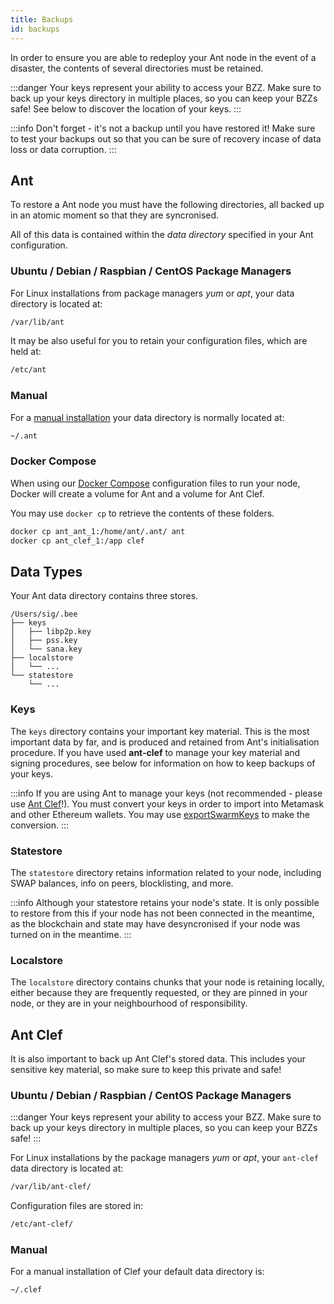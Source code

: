 ```yaml
---
title: Backups
id: backups
---
```


In order to ensure you are able to redeploy your Ant node in the event of a disaster, the contents of several directories must be retained.

:::danger
Your keys represent your ability to access your BZZ. Make sure to back up your keys directory in multiple places, so you can keep your BZZs safe! See below to discover the location of your keys.
:::

:::info
Don't forget - it's not a backup until you have restored it! Make sure to test your backups out so that you can be sure of recovery incase of data loss or data corruption.
:::

## Ant

To restore a Ant node you must have the following directories, all backed up in an atomic moment so that they are syncronised.

All of this data is contained within the *data directory* specified in your Ant configuration. 

### Ubuntu / Debian / Raspbian / CentOS Package Managers

For Linux installations from package managers *yum* or *apt*, your data directory is located at:

```bash
/var/lib/ant
```

It may be also useful for you to retain your configuration files, which are held at:

```bash
/etc/ant
```

### Manual

For a [manual installation](/docs/installation/manual) your data directory is normally located at:

```bash
~/.ant
```

### Docker Compose

When using our [Docker Compose](/docs/installation/docker) configuration files to run your node, Docker will create a volume for Ant and a volume for Ant Clef.

You may use `docker cp` to retrieve the contents of these folders.

```bash
docker cp ant_ant_1:/home/ant/.ant/ ant
docker cp ant_clef_1:/app clef
```

## Data Types

Your Ant data directory contains three stores.

```
/Users/sig/.bee
├── keys
│   ├── libp2p.key
│   ├── pss.key
│   └── sana.key
├── localstore
│   └── ...
└── statestore
    └── ...
```

### Keys

The `keys` directory contains your important key material. This is the
most important data by far, and is produced and retained from Ant's
initialisation procedure. If you have used **ant-clef** to manage your
key material and signing procedures, see below for information on how
to keep backups of your keys.

:::info
If you are using Ant to manage your keys (not recommended - please use [Ant Clef](/docs/installation/ant-clef)!). You must convert your keys in order to import into Metamask and other Ethereum wallets. You may use [exportSwarmKeys](https://github.com/ethersphere/exportSwarmKey) to make the conversion.
:::

### Statestore

The `statestore` directory retains information related to your node,
including SWAP balances, info on peers, blocklisting, and more.

:::info
Although your statestore retains your node's state. It is only possible to restore from this if your node has not been connected in the meantime, as the blockchain and state may have desyncronised if your node was turned on in the meantime.
:::

### Localstore

The `localstore` directory contains chunks that your node is retaining
locally, either because they are frequently requested, or they are
pinned in your node, or they are in your neighbourhood of
responsibility.

## Ant Clef

It is also important to back up Ant Clef's stored data. This includes your sensitive key material, so make sure to keep this private and safe!

### Ubuntu / Debian / Raspbian / CentOS Package Managers

:::danger
Your keys represent your ability to access your BZZ. Make sure to back up your keys directory in multiple places, so you can keep your BZZs safe!
:::

For Linux installations by the package managers *yum* or *apt*, your
`ant-clef` data directory is located at:

```bash
/var/lib/ant-clef/
```

Configuration files are stored in:

```bash
/etc/ant-clef/
```

### Manual

For a manual installation of Clef your default data directory is:

```bash
~/.clef
```
